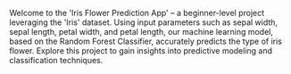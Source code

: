 Welcome to the 'Iris Flower Prediction App' – a beginner-level project leveraging the 'Iris' dataset.
Using input parameters such as sepal width, sepal length, petal width, and petal length, our machine learning model, based on the Random Forest Classifier, accurately predicts the type of iris flower.
Explore this project to gain insights into predictive modeling and classification techniques.

